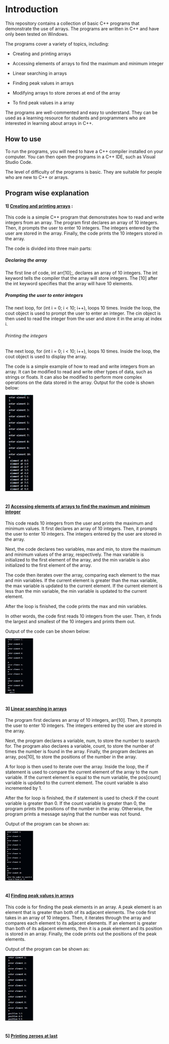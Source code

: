 # Introduction

This repository contains a collection of basic C++ programs that demonstrate the use of arrays. The programs are written in C++ and have only been tested on Windows.

The programs cover a variety of topics, including:

* Creating and printing arrays 

* Accessing elements of arrays to find the maximum and minimum integer

* Linear searching in arrays

* Finding peak values in arrays

* Modifying arrays to store zeroes at end of the array

* To find peak values in a array

The programs are well-commented and easy to understand. They can be used as a learning resource for students and programmers who are interested in learning about arrays in C++.

## How to use

To run the programs, you will need to have a C++ compiler installed on your computer. You can then open the programs in a C++ IDE, such as Visual Studio Code.

The level of difficulty of the programs is basic. They are suitable for people who are new to C++ or arrays.

## Program wise explanation



#### 1] [Creating and printing arrays](exp_to_input_and_print_array.cpp) :

This code is a simple C++ program that demonstrates how to read and write integers from an array. The program first declares an array of 10 integers. Then, it prompts the user to enter 10 integers. The integers  entered by the user are stored in the array. Finally, the code prints the 10 integers stored in the array.
  
The code is divided into three main parts:
  
##### Declaring the array
The first line of code, int arr[10];, declares an array of 10 integers. The int keyword tells the compiler that the array will store integers. The [10] after the int keyword specifies that the array will have 10 elements.
  
##### Prompting the user to enter integers
The next loop, for (int i = 0; i < 10; i++), loops 10 times. Inside the loop, the cout object is used to prompt the user to enter an integer. The cin object is then used to read the integer from the user and store it in the array at index i.

###### Printing the integers
The next loop, for (int i = 0; i < 10; i++), loops 10 times. Inside the loop, the cout object is used to display the array.

The code is a simple example of how to read and write integers from an array. It can be modified to read and write other types of data, such as strings or floats. It can also be modified to perform more complex operations on the data stored in the array.
Output for the code is shown below:

<div align="left">
  <img src="exp_ar_01.jpg" width="17.5%" height="17.5%"/>
</div><br/>

#### 2] [Accessing elements of arrays to find the maximum and minimum integer](exp_max_and_min_in_arrays.cpp)

This code reads 10 integers from the user and prints the maximum and minimum values. It first declares an array of 10 integers. Then, it prompts the user to enter 10 integers. The integers entered by the user are stored in the array.

Next, the code declares two variables, max and min, to store the maximum and minimum values of the array, respectively. The max variable is initialized to the first element of the array, and the min variable is also initialized to the first element of the array.

The code then iterates over the array, comparing each element to the max and min variables. If the current element is greater than the max variable, the max variable is updated to the current element. If the current element is less than the min variable, the min variable is updated to the current element.

After the loop is finished, the code prints the max and min variables.

In other words, the code first reads 10 integers from the user. Then, it finds the largest and smallest of the 10 integers and prints them out.

Output of the code can be shown below:

<div align="left">
  <img src="exp_ar_03.jpg" width="17.5%" height="17.5%"/>
</div><br/>

#### 3]  [Linear searching in arrays](exp_linear_search_in_arrays.cpp)
The program first declares an array of 10 integers, arr[10]. Then, it prompts the user to enter 10 integers. The integers entered by the user are stored in the array.

Next, the program declares a variable, num, to store the number to search for. The program also declares a variable, count, to store the number of times the number is found in the array. Finally, the program declares an array, pos[10], to store the positions of the number in the array.

A for loop is then used to iterate over the array. Inside the loop, the if statement is used to compare the current element of the array to the num variable. If the current element is equal to the num variable, the pos[count] variable is updated to the current element. The count variable is also incremented by 1.

After the for loop is finished, the if statement is used to check if the count variable is greater than 0. If the count variable is greater than 0, the program prints the positions of the number in the array. Otherwise, the program prints a message saying that the number was not found.

Output of the program can be shown as:

<div align="left">
  <img src="expar02.jpg" width="17.5%" height="17.6%"/>
</div><br/>

#### 4] [Finding peak values in arrays](exp_to_find_peak_values_in_arrays.cpp)

This code is for finding the peak elements in an array. A peak element is an element that is greater than both of its adjacent elements. The code first takes in an array of 10 integers. Then, it iterates through the array and compares each element to its adjacent elements. If an element is greater than both of its adjacent elements, then it is a peak element and its position is stored in an array. Finally, the code prints out the positions of the peak elements.

Output of the program can be shown as:

<div align="left">
  <img src="exp_ar_04.jpg" width="17.5%" height="17.6%"/>
</div><br/>

#### 5] [Printing zeroes at last](exp_to_print_zeroes_at_last_in_arrays_by_updating.cpp)


